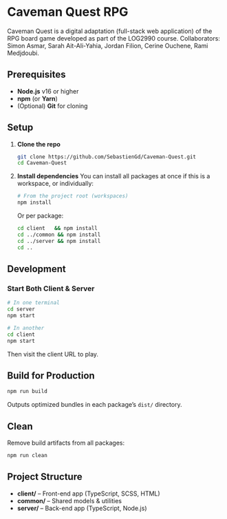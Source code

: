 # Caveman Quest RPG

Caveman Quest is a digital adaptation (full-stack web application) of the RPG board game developed as part of the LOG2990 course. Collaborators: Simon Asmar, Sarah Ait-Ali-Yahia, Jordan Filion, Cerine Ouchene, Rami Medjdoubi.

## Prerequisites

* **Node.js** v16 or higher
* **npm** (or **Yarn**)
* (Optional) **Git** for cloning

## Setup

1. **Clone the repo**

   ```bash
   git clone https://github.com/SebastienGd/Caveman-Quest.git
   cd Caveman-Quest
   ```

2. **Install dependencies** You can install all packages at once if this is a workspace, or individually:

   ```bash
   # From the project root (workspaces)
   npm install
   ```

   Or per package:

   ```bash
   cd client   && npm install
   cd ../common && npm install
   cd ../server && npm install
   cd ..
   ```

## Development

### Start Both Client & Server

```bash
# In one terminal
cd server
npm start

# In another
cd client
npm start
```

Then visit the client URL to play.

## Build for Production

```bash
npm run build
```

Outputs optimized bundles in each package’s `dist/` directory.

## Clean

Remove build artifacts from all packages:

```bash
npm run clean
```

## Project Structure

* **client/** – Front-end app (TypeScript, SCSS, HTML)
* **common/** – Shared models & utilities
* **server/** – Back-end app (TypeScript, Node.js)
